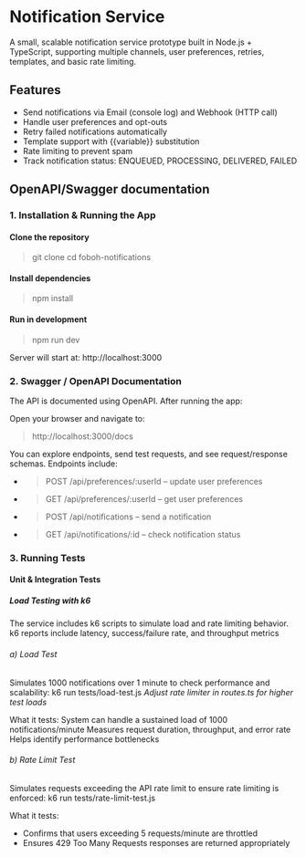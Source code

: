 # Notification Service

A small, scalable notification service prototype built in Node.js + TypeScript, supporting multiple channels, user preferences, retries, templates, and basic rate limiting.

## Features

- Send notifications via Email (console log) and Webhook (HTTP call)
- Handle user preferences and opt-outs
- Retry failed notifications automatically
- Template support with {{variable}} substitution
- Rate limiting to prevent spam
- Track notification status: ENQUEUED, PROCESSING, DELIVERED, FAILED

## OpenAPI/Swagger documentation
### 1. Installation & Running the App
#### Clone the repository
> git clone [<your-repo-url>](https://github.com/caljanmarie/foboh-notifications.git)
> cd foboh-notifications
#### Install dependencies
> npm install
#### Run in development
> npm run dev

Server will start at:
http://localhost:3000

### 2. Swagger / OpenAPI Documentation
The API is documented using OpenAPI. After running the app:

Open your browser and navigate to:
> http://localhost:3000/docs


You can explore endpoints, send test requests, and see request/response schemas.
Endpoints include:
- > POST /api/preferences/:userId – update user preferences
- >GET /api/preferences/:userId – get user preferences
- > POST /api/notifications – send a notification
- > GET /api/notifications/:id – check notification status


### 3. Running Tests
#### Unit & Integration Tests

##### Load Testing with k6
The service includes k6 scripts to simulate load and rate limiting behavior.
k6 reports include latency, success/failure rate, and throughput metrics
###### a) Load Test
Simulates 1000 notifications over 1 minute to check performance and scalability:
k6 run tests/load-test.js
*Adjust rate limiter in routes.ts for higher test loads*

What it tests:
System can handle a sustained load of 1000 notifications/minute
Measures request duration, throughput, and error rate
Helps identify performance bottlenecks

###### b) Rate Limit Test
Simulates requests exceeding the API rate limit to ensure rate limiting is enforced:
k6 run tests/rate-limit-test.js

What it tests:
- Confirms that users exceeding 5 requests/minute are throttled
- Ensures 429 Too Many Requests responses are returned appropriately